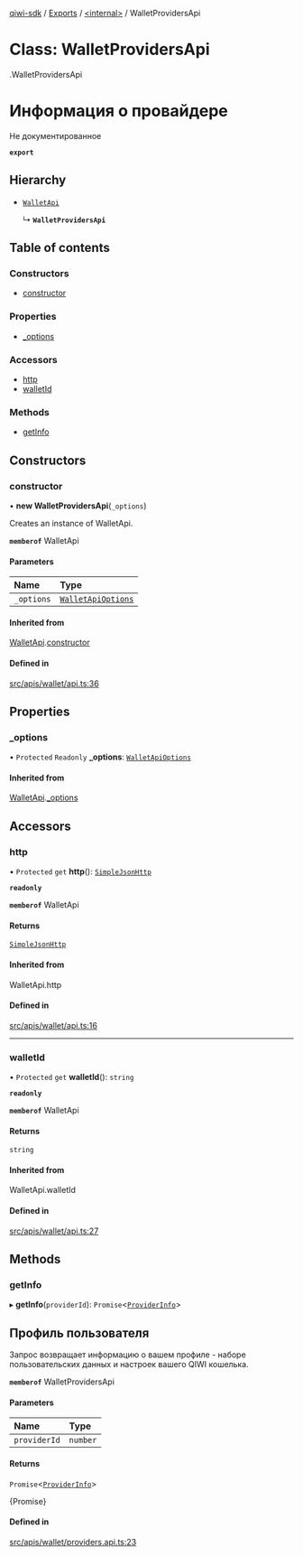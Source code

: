 [qiwi-sdk](../README.md) / [Exports](../modules.md) / [<internal\>](../modules/internal_.md) / WalletProvidersApi

# Class: WalletProvidersApi

[<internal>](../modules/internal_.md).WalletProvidersApi

# Информация о провайдере
Не документированное

**`export`**

## Hierarchy

- [`WalletApi`](internal_.WalletApi.md)

  ↳ **`WalletProvidersApi`**

## Table of contents

### Constructors

- [constructor](internal_.WalletProvidersApi.md#constructor)

### Properties

- [\_options](internal_.WalletProvidersApi.md#_options)

### Accessors

- [http](internal_.WalletProvidersApi.md#http)
- [walletId](internal_.WalletProvidersApi.md#walletid)

### Methods

- [getInfo](internal_.WalletProvidersApi.md#getinfo)

## Constructors

### constructor

• **new WalletProvidersApi**(`_options`)

Creates an instance of WalletApi.

**`memberof`** WalletApi

#### Parameters

| Name | Type |
| :------ | :------ |
| `_options` | [`WalletApiOptions`](../interfaces/QIWI.WalletApiOptions.md) |

#### Inherited from

[WalletApi](internal_.WalletApi.md).[constructor](internal_.WalletApi.md#constructor)

#### Defined in

[src/apis/wallet/api.ts:36](https://github.com/AlexXanderGrib/node-qiwi-sdk/blob/4aeb538/src/apis/wallet/api.ts#L36)

## Properties

### \_options

• `Protected` `Readonly` **\_options**: [`WalletApiOptions`](../interfaces/QIWI.WalletApiOptions.md)

#### Inherited from

[WalletApi](internal_.WalletApi.md).[_options](internal_.WalletApi.md#_options)

## Accessors

### http

• `Protected` `get` **http**(): [`SimpleJsonHttp`](internal_.SimpleJsonHttp.md)

**`readonly`**

**`memberof`** WalletApi

#### Returns

[`SimpleJsonHttp`](internal_.SimpleJsonHttp.md)

#### Inherited from

WalletApi.http

#### Defined in

[src/apis/wallet/api.ts:16](https://github.com/AlexXanderGrib/node-qiwi-sdk/blob/4aeb538/src/apis/wallet/api.ts#L16)

___

### walletId

• `Protected` `get` **walletId**(): `string`

**`readonly`**

**`memberof`** WalletApi

#### Returns

`string`

#### Inherited from

WalletApi.walletId

#### Defined in

[src/apis/wallet/api.ts:27](https://github.com/AlexXanderGrib/node-qiwi-sdk/blob/4aeb538/src/apis/wallet/api.ts#L27)

## Methods

### getInfo

▸ **getInfo**(`providerId`): `Promise`<[`ProviderInfo`](../modules/QIWI.md#providerinfo)\>

## Профиль пользователя

Запрос возвращает информацию о вашем профиле - наборе
пользовательских данных и настроек вашего QIWI кошелька.

**`memberof`** WalletProvidersApi

#### Parameters

| Name | Type |
| :------ | :------ |
| `providerId` | `number` |

#### Returns

`Promise`<[`ProviderInfo`](../modules/QIWI.md#providerinfo)\>

{Promise<ProviderInfo>}

#### Defined in

[src/apis/wallet/providers.api.ts:23](https://github.com/AlexXanderGrib/node-qiwi-sdk/blob/4aeb538/src/apis/wallet/providers.api.ts#L23)
